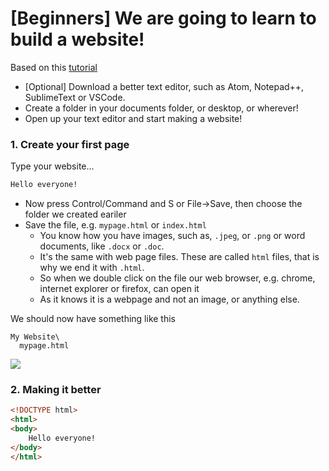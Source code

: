 
# [Beginners] We are going to learn to build a website!

Based on this [tutorial](http://www.htmldog.com/guides/html/beginner/tags/)

- [Optional] Download a better text editor, such as Atom, Notepad++, SublimeText or VSCode.
- Create a folder in your documents folder, or desktop, or wherever!
- Open up your text editor and start making a website!

### 1. Create your first page

Type your website...

```html
Hello everyone!
```

- Now press Control/Command and S or File->Save, then choose the folder we created eariler
- Save the file, e.g. `mypage.html` or `index.html`
  - You know how you have images, such as, `.jpeg`, or `.png` or word documents, like `.docx` or `.doc`.
  - It's the same with web page files. These are called `html` files, that is why we end it with `.html`.
  - So when we double click on the file our web browser, e.g. chrome, internet explorer or firefox, can open it
  - As it knows it is a webpage and not an image, or anything else.

We should now have something like this

```
My Website\
  mypage.html
```

<img src="{{ site.baseurl }}/img/how-to-code-first.png">


### 2. Making it better

```html
<!DOCTYPE html>
<html>
<body>
    Hello everyone!
</body>
</html>
```
